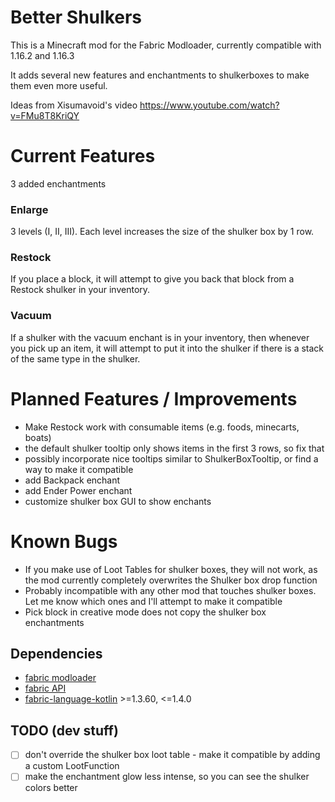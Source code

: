 # Better Shulkers

This is a Minecraft mod for the Fabric Modloader, currently compatible with 1.16.2 and 1.16.3

It adds several new features and enchantments to shulkerboxes to make them even more useful.

Ideas from Xisumavoid's video https://www.youtube.com/watch?v=FMu8T8KriQY

# Current Features

3 added enchantments


### Enlarge

3 levels (I, II, III). Each level increases the size of the shulker box by 1 row.


### Restock

If you place a block, it will attempt to give you back that block from a Restock shulker in your inventory.


### Vacuum

If a shulker with the vacuum enchant is in your inventory, then whenever you pick up an item, it will attempt to put it into the shulker if there is a stack of the same type in the shulker.


# Planned Features / Improvements

- Make Restock work with consumable items (e.g. foods, minecarts, boats) 
- the default shulker tooltip only shows items in the first 3 rows, so fix that
- possibly incorporate nice tooltips similar to ShulkerBoxTooltip, or find a way to make it compatible
- add Backpack enchant
- add Ender Power enchant
- customize shulker box GUI to show enchants


# Known Bugs
- If you make use of Loot Tables for shulker boxes, they will not work, as the mod currently completely overwrites the Shulker box drop function
- Probably incompatible with any other mod that touches shulker boxes. Let me know which ones and I'll attempt to make it compatible
- Pick block in creative mode does not copy the shulker box enchantments


## Dependencies
 
- [fabric modloader](https://fabricmc.net/use/)
- [fabric API](https://www.curseforge.com/minecraft/mc-mods/fabric-api)
- [fabric-language-kotlin](https://github.com/FabricMC/fabric-language-kotlin) >=1.3.60, <=1.4.0


## TODO (dev stuff)

- [ ] don't override the shulker box loot table - make it compatible by adding a custom LootFunction
- [ ] make the enchantment glow less intense, so you can see the shulker colors better
